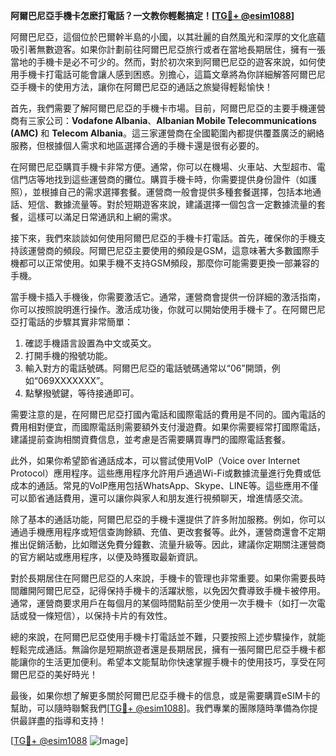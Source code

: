 **阿爾巴尼亞手機卡怎麽打電話？一文教你輕鬆搞定！[[TG💪+ @esim1088](https://t.me/s/esim1088)]**

阿爾巴尼亞，這個位於巴爾幹半島的小國，以其壯麗的自然風光和深厚的文化底蘊吸引著無數遊客。如果你計劃前往阿爾巴尼亞旅行或者在當地長期居住，擁有一張當地的手機卡是必不可少的。然而，對於初次來到阿爾巴尼亞的遊客來說，如何使用手機卡打電話可能會讓人感到困惑。別擔心，這篇文章將為你詳細解答阿爾巴尼亞手機卡的使用方法，讓你在阿爾巴尼亞的通話之旅變得輕鬆愉快！

首先，我們需要了解阿爾巴尼亞的手機卡市場。目前，阿爾巴尼亞的主要手機運營商有三家公司：**Vodafone Albania**、**Albanian Mobile Telecommunications (AMC)** 和 **Telecom Albania**。這三家運營商在全國範圍內都提供覆蓋廣泛的網絡服務，但根據個人需求和地區選擇合適的手機卡還是很有必要的。

在阿爾巴尼亞購買手機卡非常方便。通常，你可以在機場、火車站、大型超市、電信門店等地找到這些運營商的攤位。購買手機卡時，你需要提供身份證件（如護照），並根據自己的需求選擇套餐。運營商一般會提供多種套餐選擇，包括本地通話、短信、數據流量等。對於短期遊客來說，建議選擇一個包含一定數據流量的套餐，這樣可以滿足日常通訊和上網的需求。

接下來，我們來談談如何使用阿爾巴尼亞的手機卡打電話。首先，確保你的手機支持該運營商的頻段。阿爾巴尼亞主要使用的頻段是GSM，這意味著大多數國際手機都可以正常使用。如果手機不支持GSM頻段，那麼你可能需要更換一部兼容的手機。

當手機卡插入手機後，你需要激活它。通常，運營商會提供一份詳細的激活指南，你可以按照說明進行操作。激活成功後，你就可以開始使用手機卡了。在阿爾巴尼亞打電話的步驟其實非常簡單：

1. 確認手機語言設置為中文或英文。
2. 打開手機的撥號功能。
3. 輸入對方的電話號碼。阿爾巴尼亞的電話號碼通常以“06”開頭，例如“069XXXXXXX”。
4. 點擊撥號鍵，等待接通即可。

需要注意的是，在阿爾巴尼亞打國內電話和國際電話的費用是不同的。國內電話的費用相對便宜，而國際電話則需要額外支付漫遊費。如果你需要經常打國際電話，建議提前查詢相關資費信息，並考慮是否需要購買專門的國際電話套餐。

此外，如果你希望節省通話成本，可以嘗試使用VoIP（Voice over Internet Protocol）應用程序。這些應用程序允許用戶通過Wi-Fi或數據流量進行免費或低成本的通話。常見的VoIP應用包括WhatsApp、Skype、LINE等。這些應用不僅可以節省通話費用，還可以讓你與家人和朋友進行視頻聊天，增進情感交流。

除了基本的通話功能，阿爾巴尼亞的手機卡還提供了許多附加服務。例如，你可以通過手機應用程序或短信查詢餘額、充值、更改套餐等。此外，運營商還會不定期推出促銷活動，比如贈送免費分鐘數、流量升級等。因此，建議你定期關注運營商的官方網站或應用程序，以便及時獲取最新資訊。

對於長期居住在阿爾巴尼亞的人來說，手機卡的管理也非常重要。如果你需要長時間離開阿爾巴尼亞，記得保持手機卡的活躍狀態，以免因欠費導致手機卡被停用。通常，運營商要求用戶在每個月的某個時間點前至少使用一次手機卡（如打一次電話或發一條短信），以保持卡片的有效性。

總的來說，在阿爾巴尼亞使用手機卡打電話並不難，只要按照上述步驟操作，就能輕鬆完成通話。無論你是短期旅遊者還是長期居民，擁有一張阿爾巴尼亞手機卡都能讓你的生活更加便利。希望本文能幫助你快速掌握手機卡的使用技巧，享受在阿爾巴尼亞的美好時光！

最後，如果你想了解更多關於阿爾巴尼亞手機卡的信息，或是需要購買eSIM卡的幫助，可以隨時聯繫我們[[TG💪+ @esim1088](https://t.me/s/esim1088)]。我們專業的團隊隨時準備為你提供最詳盡的指導和支持！

[[TG💪+ @esim1088](https://t.me/s/esim1088) ![Image](https://i.postimg.cc/4NQfJmqS/Snipaste-2025-05-13-00-14-12.png)]